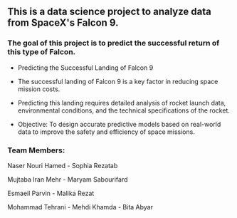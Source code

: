 ## This is a data science project to analyze data from SpaceX's Falcon 9. 
### The goal of this project is to predict the successful return of this type of Falcon.

- Predicting the Successful Landing of Falcon 9


- The successful landing of Falcon 9 is a key factor in reducing space mission costs.

- Predicting this landing requires detailed analysis of rocket launch data, environmental conditions, and the technical specifications of the rocket.

- Objective: To design accurate predictive models based on real-world data to improve the safety and efficiency of space missions.

### Team Members:

Naser Nouri Hamed - Sophia Rezatab

Mujtaba Iran Mehr - Maryam Sabourifard

Esmaeil Parvin - Malika Rezat

Mohammad Tehrani - Mehdi Khamda - Bita Abyar

